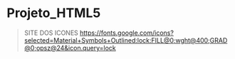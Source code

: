# Projeto_HTML5
>SITE DOS ICONES
https://fonts.google.com/icons?selected=Material+Symbols+Outlined:lock:FILL@0;wght@400;GRAD@0;opsz@24&icon.query=lock